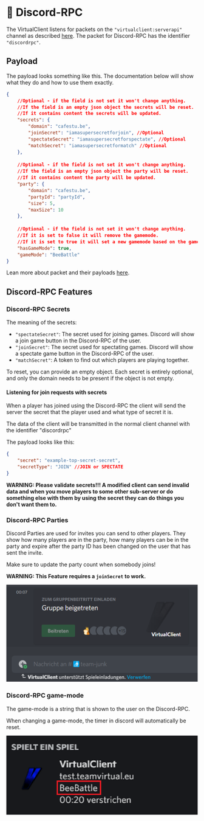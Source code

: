 # 🤖 Discord-RPC

The VirtualClient listens for packets on the `"virtualclient:serverapi"` channel as described [here](getting-started/#messaging). The packet for Discord-RPC has the identifier `"discordrpc"`.

## Payload

The payload looks something like this. The documentation below will show what they do and how to use them exactly.

```json
{
    //Optional - if the field is not set it won't change anything.
    //If the field is an empty json object the secrets will be reset.
    //If it contains content the secrets will be updated.
    "secrets": {
        "domain": "cafestu.be",
        "joinSecret": "iamasupersecretforjoin", //Optional
        "spectateSecret": "iamasupersecretforspectate", //Optional
        "matchSecret": "iamasupersecretformatch" //Optional
    },
    
    //Optional - if the field is not set it won't change anything.
    //If the field is an empty json object the party will be reset.
    //If it contains content the party will be updated.
    "party": {
        "domain": "cafestu.be",
        "partyId": "partyId",
        "size": 5,
        "maxSize": 10
    },
    
    //Optional - if the field is not set it won't change anything.
    //If it is set to false it will remove the gamemode.
    //If it is set to true it will set a new gamemode based on the gameMode field.
    "hasGameMode": true,
    "gameMode": "BeeBattle"
}
```

Lean more about packet and their payloads [here](getting-started/#packet-structure).

## Discord-RPC Features

### Discord-RPC Secrets

The meaning of the secrets:

* `"spectateSecret"`: The secret used for joining games. Discord will show a join game button in the Discord-RPC of the user.
* `"joinSecret"`: The secret used for spectating games. Discord will show a spectate game button in the Discord-RPC of the user.
* `"matchSecret"`: A token to find out which players are playing together.

To reset, you can provide an empty object. Each secret is entirely optional, and only the domain needs to be present if the object is not empty.&#x20;

#### Listening for join requests with secrets

When a player has joined using the Discord-RPC the client will send the server the secret that the player used and what type of secret it is.&#x20;

The data of the client will be transmitted in the normal client channel with the identifier "discordrpc"

The payload looks like this:

```json
{
    "secret": "example-top-secret-secret",
    "secretType": "JOIN" //JOIN or SPECTATE
}
```

**WARNING: Please validate secrets!!! A modified client can send invalid data and when you move players to some other sub-server or do something else with them by using the secret they can do things you don't want them to.**

### Discord-RPC Parties

Discord Parties are used for invites you can send to other players. They show how many players are in the party, how many players can be in the party and expire after the party ID has been changed on the user that has sent the invite.

Make sure to update the party count when somebody joins!

**WARNING: This Feature requires a `joinSecret` to work.**

![](../.gitbook/assets/image.png)

### Discord-RPC game-mode

The game-mode is a string that is shown to the user on the Discord-RPC.

When changing a game-mode, the timer in discord will automatically be reset.

![](../.gitbook/assets/gamemode.png)

